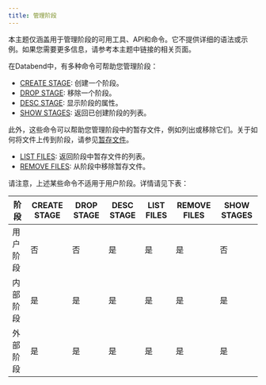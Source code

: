```yaml
---
title: 管理阶段
---
```


本主题仅涵盖用于管理阶段的可用工具、API和命令。它不提供详细的语法或示例。如果您需要更多信息，请参考本主题中链接的相关页面。

在Databend中，有多种命令可帮助您管理阶段：

- [CREATE STAGE](/sql/sql-commands/ddl/stage/ddl-create-stage): 创建一个阶段。
- [DROP STAGE](/sql/sql-commands/ddl/stage/ddl-drop-stage): 移除一个阶段。
- [DESC STAGE](/sql/sql-commands/ddl/stage/ddl-desc-stage): 显示阶段的属性。
- [SHOW STAGES](/sql/sql-commands/ddl/stage/ddl-show-stages): 返回已创建阶段的列表。

此外，这些命令可以帮助您管理阶段中的暂存文件，例如列出或移除它们。关于如何将文件上传到阶段，请参见[暂存文件](02-stage-files.md)。

- [LIST FILES](/sql/sql-commands/ddl/stage/ddl-list-stage): 返回阶段中暂存文件的列表。
- [REMOVE FILES](/sql/sql-commands/ddl/stage/ddl-remove-stage): 从阶段中移除暂存文件。

请注意，上述某些命令不适用于用户阶段。详情请见下表：

| 阶段          | CREATE STAGE | DROP STAGE | DESC STAGE | LIST FILES | REMOVE FILES | SHOW STAGES |
|----------------|--------------|------------|------------|------------|--------------|-------------|
| 用户阶段       | 否           | 否         | 是         | 是         | 是           | 否          |
| 内部阶段       | 是           | 是         | 是         | 是         | 是           | 是          |
| 外部阶段       | 是           | 是         | 是         | 是         | 是           | 是          |